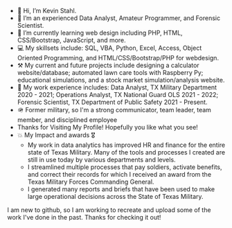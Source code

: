 - 👋 Hi, I’m Kevin Stahl. 
- 👀 I’m an experienced Data Analyst, Amateur Programmer, and Forensic Scientist.
- 🌱 I’m currently learning web design including PHP, HTML, CSS/Bootstrap, JavaScript, and more.
- 💻 My skillsets include: SQL, VBA, Python, Excel, Access, Object Oriented Programming, and HTML/CSS/Bootstrap/PHP for webdesign.
- ⚒️ My current and future projects include designing a calculator website/database; automated lawn care tools with Raspberry Py; educational simulations, and a stock market simulation/analysis website.
- 🏢 My work experience includes: Data Analyst, TX Military Department 2020 - 2021; Operations Analyst, TX National Guard OLS 2021 - 2022; Forensic Scientist, TX Department of Public Safety 2021 - Present.
- 🪖 Former military, so I'm a strong communicator, team leader, team member, and disciplined employee 
- Thanks for Visiting My Profile! Hopefully you like what you see!
- 💥 My Impact and awards 🎖️ 
  - My work in data analytics has improved HR and finance for the entire state of Texas Military. Many of the tools and processes I created are still in use today by various departments and levels.
  - I streamlined multiple processes that pay soldiers, activate benefits, and correct their records for which I received an award from the Texas Military Forces Commanding General.
  - I generated many reports and briefs that have been used to make large operational decisions across the State of Texas Military.

I am new to github, so I am working to recreate and upload some of the work I've done in the past. Thanks for checking it out!

<!---
kwstahl/kwstahl is a ✨ special ✨ repository because its `README.md` (this file) appears on your GitHub profile.
You can click the Preview link to take a look at your changes.
--->
